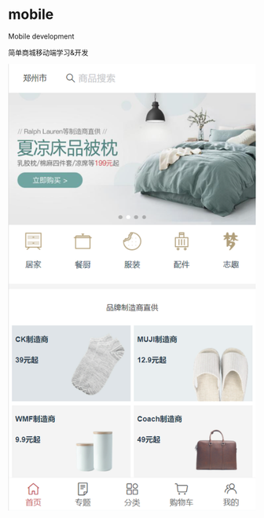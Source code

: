 # mobile
Mobile development

简单商城移动端学习&开发

![Image text](https://github.com/PulSe-kun/mobile/blob/main/src/assets/show.png)

